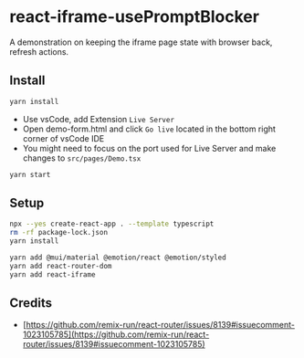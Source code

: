 # react-iframe-usePromptBlocker

A demonstration on keeping the iframe page state with browser back, refresh actions.

## Install
```bash
yarn install
```
- Use vsCode, add Extension `Live Server`
- Open demo-form.html and click `Go live` located in the bottom right corner of vsCode IDE
- You might need to focus on the port used for Live Server and make changes to `src/pages/Demo.tsx` 
```bash
yarn start
```

## Setup 
```bash
npx --yes create-react-app . --template typescript
rm -rf package-lock.json
yarn install

yarn add @mui/material @emotion/react @emotion/styled
yarn add react-router-dom
yarn add react-iframe
```

## Credits
- [https://github.com/remix-run/react-router/issues/8139#issuecomment-1023105785](https://github.com/remix-run/react-router/issues/8139#issuecomment-1023105785)